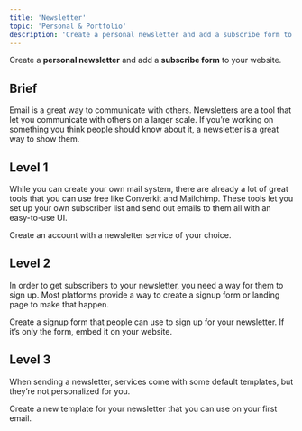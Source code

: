 ```yaml
---
title: 'Newsletter'
topic: 'Personal & Portfolio'
description: 'Create a personal newsletter and add a subscribe form to your website.'
---
```

Create a <strong className="color-blue">personal newsletter</strong> and add a <strong className="color-purple">subscribe form</strong> to your website.

## Brief

Email is a great way to communicate with others. Newsletters are a tool that let you communicate with others on a larger scale. If you’re working on something you think people should know about it, a newsletter is a great way to show them.

## Level 1

While you can create your own mail system, there are already a lot of great tools that you can use free like Converkit and Mailchimp. These tools let you set up your own subscriber list and send out emails to them all with an easy-to-use UI.

Create an account with a newsletter service of your choice.

## Level 2

In order to get subscribers to your newsletter, you need a way for them to sign up. Most platforms provide a way to create a signup form or landing page to make that happen.

Create a signup form that people can use to sign up for your newsletter. If it’s only the form, embed it on your website.

## Level 3

When sending a newsletter, services come with some default templates, but they’re not personalized for you.

Create a new template for your newsletter that you can use on your first email.


